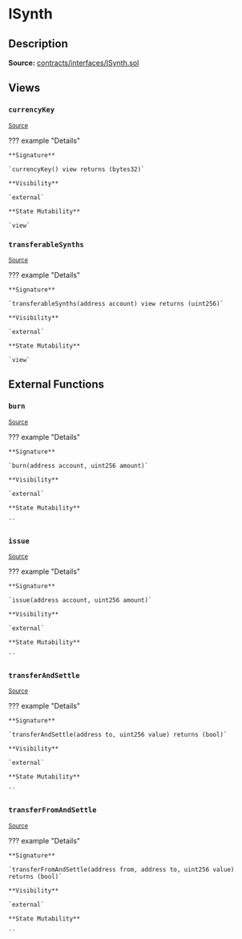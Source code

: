 # ISynth

## Description

**Source:** [contracts/interfaces/ISynth.sol](https://github.com/Synthetixio/synthetix/tree/v2.71.2/contracts/interfaces/ISynth.sol)

## Views

### `currencyKey`

<sub>[Source](https://github.com/Synthetixio/synthetix/tree/v2.71.2/contracts/interfaces/ISynth.sol#L6)</sub>

??? example "Details"

    **Signature**

    `currencyKey() view returns (bytes32)`

    **Visibility**

    `external`

    **State Mutability**

    `view`

### `transferableSynths`

<sub>[Source](https://github.com/Synthetixio/synthetix/tree/v2.71.2/contracts/interfaces/ISynth.sol#L8)</sub>

??? example "Details"

    **Signature**

    `transferableSynths(address account) view returns (uint256)`

    **Visibility**

    `external`

    **State Mutability**

    `view`

## External Functions

### `burn`

<sub>[Source](https://github.com/Synthetixio/synthetix/tree/v2.71.2/contracts/interfaces/ISynth.sol#L20)</sub>

??? example "Details"

    **Signature**

    `burn(address account, uint256 amount)`

    **Visibility**

    `external`

    **State Mutability**

    ``

### `issue`

<sub>[Source](https://github.com/Synthetixio/synthetix/tree/v2.71.2/contracts/interfaces/ISynth.sol#L22)</sub>

??? example "Details"

    **Signature**

    `issue(address account, uint256 amount)`

    **Visibility**

    `external`

    **State Mutability**

    ``

### `transferAndSettle`

<sub>[Source](https://github.com/Synthetixio/synthetix/tree/v2.71.2/contracts/interfaces/ISynth.sol#L11)</sub>

??? example "Details"

    **Signature**

    `transferAndSettle(address to, uint256 value) returns (bool)`

    **Visibility**

    `external`

    **State Mutability**

    ``

### `transferFromAndSettle`

<sub>[Source](https://github.com/Synthetixio/synthetix/tree/v2.71.2/contracts/interfaces/ISynth.sol#L13)</sub>

??? example "Details"

    **Signature**

    `transferFromAndSettle(address from, address to, uint256 value) returns (bool)`

    **Visibility**

    `external`

    **State Mutability**

    ``
